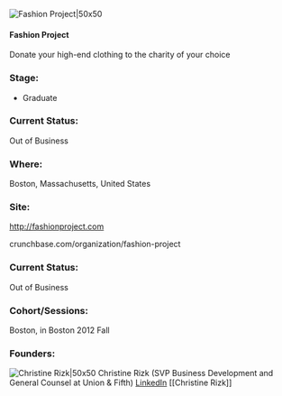 

![Fashion Project|50x50](https://apimg.techstars.com/connect/images/image_files/530e/5210/2608/bce1/9700/0003/original/fashion_project.jpg)

#### Fashion Project
Donate your high-end clothing to the charity of your choice

### Stage: 
 - Graduate 

### Current Status: 
Out of Business

### Where:
Boston, Massachusetts, United States

### Site:
http://fashionproject.com



crunchbase.com/organization/fashion-project

### Current Status: 
Out of Business

### Cohort/Sessions: 
Boston, in Boston 2012 Fall

### Founders: 

![Christine Rizk|50x50](https://s3.amazonaws.com/photos.angel.co/users/196568-medium_jpg?1352779172) Christine Rizk (SVP Business Development and General Counsel at Union & Fifth) [LinkedIn](https://linkedin.com/in/christinerizk) [[Christine Rizk]]


